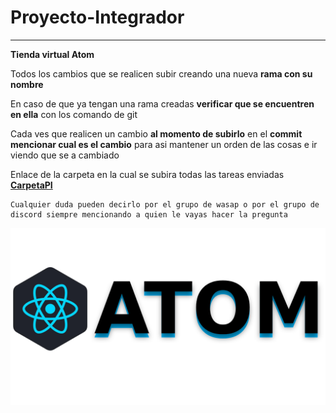 # **Proyecto-Integrador**
---
**Tienda virtual Atom**

Todos los cambios que se realicen subir creando una nueva **rama con su nombre** 

En caso de que ya tengan una rama creadas **verificar que se encuentren en ella** con los comando de git 

Cada ves que realicen un cambio **al momento de subirlo** en el **commit mencionar 
cual es el cambio** para asi mantener un orden de las cosas e ir viendo que se a cambiado   


Enlace de la carpeta en la cual se subira todas las tareas enviadas **[CarpetaPI](https://drive.google.com/drive/folders/1gqN59Qty1iLOyayAun2JL0r_c-yWfyZf?usp=share_link)**
 
~~~
Cualquier duda pueden decirlo por el grupo de wasap o por el grupo de discord siempre mencionando a quien le vayas hacer la pregunta
~~~

![imgAtom](img/FooterAtom.png)